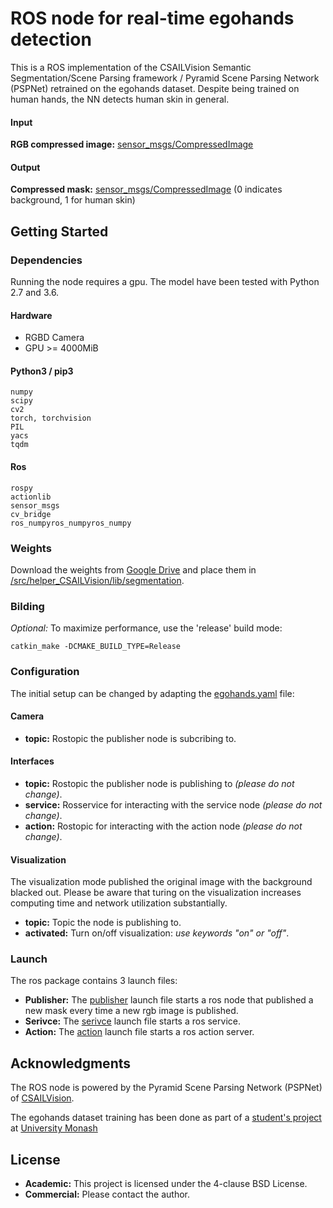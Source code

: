 # ROS node for real-time egohands detection #

This is a ROS implementation of the CSAILVision Semantic Segmentation/Scene Parsing framework / Pyramid Scene Parsing Network (PSPNet) retrained on the egohands dataset. Despite being trained on human hands, the NN detects human skin in general.

#### Input ####

**RGB compressed image:** [sensor_msgs/CompressedImage](http://docs.ros.org/melodic/api/sensor_msgs/html/msg/CompressedImage.html)

#### Output ####

**Compressed mask:** [sensor_msgs/CompressedImage](http://docs.ros.org/melodic/api/sensor_msgs/html/msg/CompressedImage.html) (0 indicates background, 1 for human skin)

## Getting Started ##

### Dependencies ###

Running the node requires a gpu. The model have been tested with Python 2.7 and 3.6.
 
#### Hardware ####

* RGBD Camera
* GPU >= 4000MiB

#### Python3 / pip3 ####
```
numpy
scipy
cv2
torch, torchvision
PIL
yacs
tqdm
```
#### Ros ####
```
rospy
actionlib
sensor_msgs
cv_bridge
ros_numpyros_numpyros_numpy
```

### Weights ###

Download the weights from [Google Drive](https://drive.google.com/drive/u/1/folders/1q--u3g9XgQ0qH1I6JJfCs3EfTMc3t1IT) and place them in [/src/helper_CSAILVision/lib/segmentation](/src/helper_CSAILVision/lib/segmentation/).

### Bilding ###

*Optional:* To maximize performance, use the 'release' build mode:
```
catkin_make -DCMAKE_BUILD_TYPE=Release
```

### Configuration

The initial setup can be changed by adapting the [egohands.yaml](cfg/egohands.yaml) file:

#### Camera ####
* **topic:** Rostopic the publisher node is subcribing to.

#### Interfaces ####
* **topic:** Rostopic the publisher node is publishing to *(please do not change)*.
* **service:** Rosservice for interacting with the service node *(please do not change)*.
* **action:** Rostopic for interacting with the action node *(please do not change)*.

#### Visualization ####

The visualization mode published the original image with the background blacked out. Please be aware that turing on the visualization increases computing time and network utilization substantially.

* **topic:** Topic the node is publishing to.
* **activated:** Turn on/off visualization: *use keywords "on" or "off"*.

### Launch

The ros package contains 3 launch files:
* **Publisher:** The [publisher](launch/egohands_publisher.launch) launch file starts a ros node that published a new mask every time a new rgb image is published.
* **Serivce:** The [serivce](launch/egohands_service.launch) launch file starts a ros service. 
* **Action:** The [action](launch/egohands_action.launch) launch file starts a ros action server.

## Acknowledgments

The ROS node is powered by the Pyramid Scene Parsing Network (PSPNet) of [CSAILVision](https://github.com/CSAILVision/semantic-segmentation-pytorch).

The egohands dataset training has been done as part of a [student's project](https://github.com/junwenkwan/hand-seg-tpv) at [University Monash](https://www.monash.edu/)

## License

* **Academic:** This project is licensed under the 4-clause BSD License.
* **Commercial:** Please contact the author.
